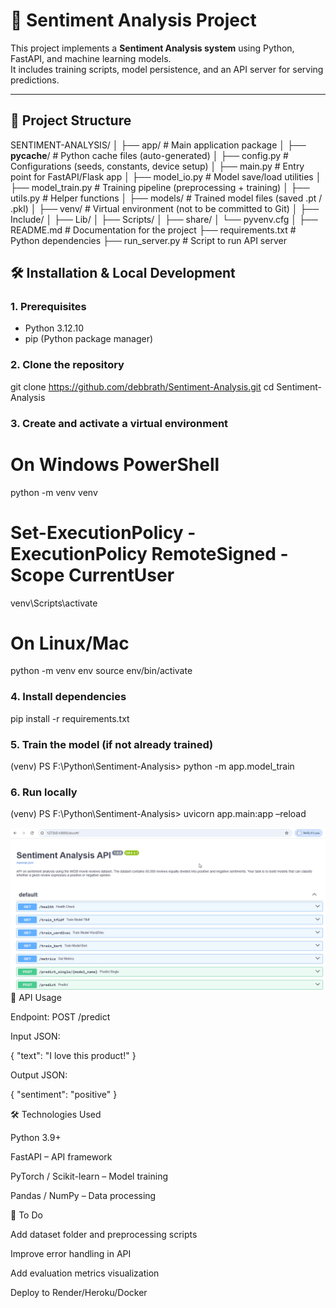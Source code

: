 # 📝 Sentiment Analysis Project

This project implements a **Sentiment Analysis system** using Python, FastAPI, and machine learning models.  
It includes training scripts, model persistence, and an API server for serving predictions.

---

## 📂 Project Structure

SENTIMENT-ANALYSIS/
│
├── app/                       # Main application package
│   ├── __pycache__/           # Python cache files (auto-generated)
│   ├── config.py              # Configurations (seeds, constants, device setup)
│   ├── main.py                # Entry point for FastAPI/Flask app
│   ├── model_io.py            # Model save/load utilities
│   ├── model_train.py         # Training pipeline (preprocessing + training)
│   ├── utils.py               # Helper functions
│
├── models/                    # Trained model files (saved .pt / .pkl)
│
├── venv/                      # Virtual environment (not to be committed to Git)
│   ├── Include/
│   ├── Lib/
│   ├── Scripts/
│   ├── share/
│   └── pyvenv.cfg
│
├── README.md                  # Documentation for the project
├── requirements.txt           # Python dependencies
├── run_server.py              # Script to run API server





## 🛠 Installation & Local Development
### 1. Prerequisites
- Python 3.12.10
- pip (Python package manager)
### 2. Clone the repository
git clone https://github.com/debbrath/Sentiment-Analysis.git
cd Sentiment-Analysis
### 3. Create and activate a virtual environment
# On Windows PowerShell
python -m venv venv
# Set-ExecutionPolicy -ExecutionPolicy RemoteSigned -Scope CurrentUser
venv\Scripts\activate

# On Linux/Mac
python -m venv env
source env/bin/activate
### 4. Install dependencies
pip install -r requirements.txt
### 5. Train the model (if not already trained)
 
(venv) PS F:\Python\Sentiment-Analysis> python -m app.model_train 

### 6. Run locally
(venv) PS F:\Python\Sentiment-Analysis> uvicorn app.main:app –reload
 


![alt text](image.png)
📡 API Usage

Endpoint: POST /predict

Input JSON:

{
  "text": "I love this product!"
}


Output JSON:

{
  "sentiment": "positive"
}

🛠 Technologies Used

Python 3.9+

FastAPI – API framework

PyTorch / Scikit-learn – Model training

Pandas / NumPy – Data processing

📌 To Do

 Add dataset folder and preprocessing scripts

 Improve error handling in API

 Add evaluation metrics visualization

 Deploy to Render/Heroku/Docker
